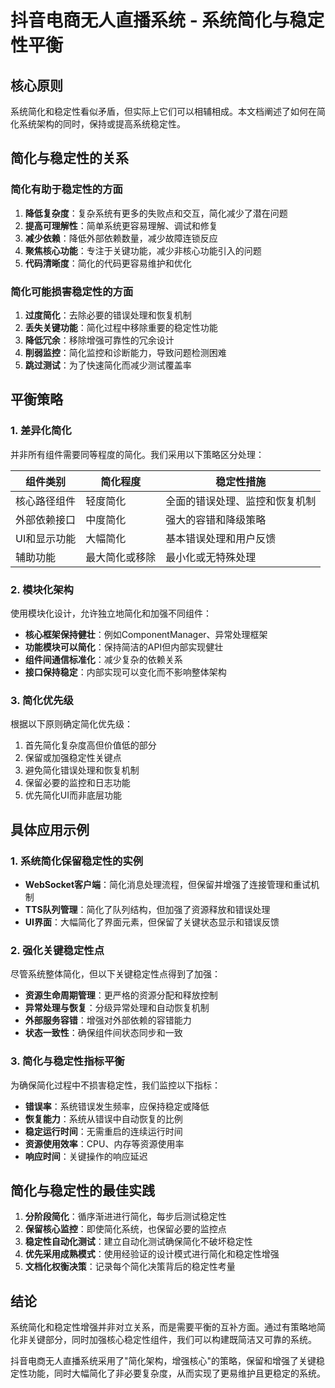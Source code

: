 # 抖音电商无人直播系统 - 系统简化与稳定性平衡

## 核心原则
系统简化和稳定性看似矛盾，但实际上它们可以相辅相成。本文档阐述了如何在简化系统架构的同时，保持或提高系统稳定性。

## 简化与稳定性的关系

### 简化有助于稳定性的方面
1. **降低复杂度**：复杂系统有更多的失败点和交互，简化减少了潜在问题
2. **提高可理解性**：简单系统更容易理解、调试和修复
3. **减少依赖**：降低外部依赖数量，减少故障连锁反应
4. **聚焦核心功能**：专注于关键功能，减少非核心功能引入的问题
5. **代码清晰度**：简化的代码更容易维护和优化

### 简化可能损害稳定性的方面
1. **过度简化**：去除必要的错误处理和恢复机制
2. **丢失关键功能**：简化过程中移除重要的稳定性功能
3. **降低冗余**：移除增强可靠性的冗余设计
4. **削弱监控**：简化监控和诊断能力，导致问题检测困难
5. **跳过测试**：为了快速简化而减少测试覆盖率

## 平衡策略

### 1. 差异化简化
并非所有组件需要同等程度的简化。我们采用以下策略区分处理：

| 组件类别 | 简化程度 | 稳定性措施 |
|---------|---------|----------|
| 核心路径组件 | 轻度简化 | 全面的错误处理、监控和恢复机制 |
| 外部依赖接口 | 中度简化 | 强大的容错和降级策略 |
| UI和显示功能 | 大幅简化 | 基本错误处理和用户反馈 |
| 辅助功能 | 最大简化或移除 | 最小化或无特殊处理 |

### 2. 模块化架构
使用模块化设计，允许独立地简化和加强不同组件：

- **核心框架保持健壮**：例如ComponentManager、异常处理框架
- **功能模块可以简化**：保持简洁的API但内部实现健壮
- **组件间通信标准化**：减少复杂的依赖关系
- **接口保持稳定**：内部实现可以变化而不影响整体架构

### 3. 简化优先级
根据以下原则确定简化优先级：

1. 首先简化复杂度高但价值低的部分
2. 保留或加强稳定性关键点
3. 避免简化错误处理和恢复机制
4. 保留必要的监控和日志功能
5. 优先简化UI而非底层功能

## 具体应用示例

### 1. 系统简化保留稳定性的实例
- **WebSocket客户端**：简化消息处理流程，但保留并增强了连接管理和重试机制
- **TTS队列管理**：简化了队列结构，但加强了资源释放和错误处理
- **UI界面**：大幅简化了界面元素，但保留了关键状态显示和错误反馈

### 2. 强化关键稳定性点
尽管系统整体简化，但以下关键稳定性点得到了加强：

- **资源生命周期管理**：更严格的资源分配和释放控制
- **异常处理与恢复**：分级异常处理和自动恢复机制
- **外部服务容错**：增强对外部依赖的容错能力
- **状态一致性**：确保组件间状态同步和一致

### 3. 简化与稳定性指标平衡
为确保简化过程中不损害稳定性，我们监控以下指标：

- **错误率**：系统错误发生频率，应保持稳定或降低
- **恢复能力**：系统从错误中自动恢复的比例
- **稳定运行时间**：无需重启的连续运行时间
- **资源使用效率**：CPU、内存等资源使用率
- **响应时间**：关键操作的响应延迟

## 简化与稳定性的最佳实践

1. **分阶段简化**：循序渐进进行简化，每步后测试稳定性
2. **保留核心监控**：即使简化系统，也保留必要的监控点
3. **稳定性自动化测试**：建立自动化测试确保简化不破坏稳定性
4. **优先采用成熟模式**：使用经验证的设计模式进行简化和稳定性增强
5. **文档化权衡决策**：记录每个简化决策背后的稳定性考量

## 结论

系统简化和稳定性增强并非对立关系，而是需要平衡的互补方面。通过有策略地简化非关键部分，同时加强核心稳定性组件，我们可以构建既简洁又可靠的系统。

抖音电商无人直播系统采用了"简化架构，增强核心"的策略，保留和增强了关键稳定性功能，同时大幅简化了非必要复杂度，从而实现了更易维护且更稳定的系统。
